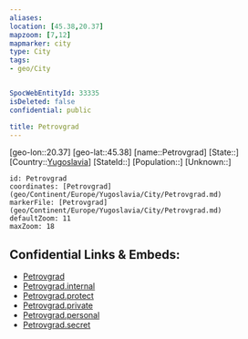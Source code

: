 ```yaml
---
aliases: 
location: [45.38,20.37]
mapzoom: [7,12] 
mapmarker: city 
type: City
tags:
- geo/City


SpocWebEntityId: 33335
isDeleted: false
confidential: public

title: Petrovgrad
---
```

[geo-lon::20.37]
[geo-lat::45.38]
[name::Petrovgrad]
[State::]
[Country::[Yugoslavia](geo/Continent/Europe/Yugoslavia.md)]
[StateId::]
[Population::]
[Unknown::]


```leaflet
id: Petrovgrad
coordinates: [Petrovgrad](geo/Continent/Europe/Yugoslavia/City/Petrovgrad.md)
markerFile: [Petrovgrad](geo/Continent/Europe/Yugoslavia/City/Petrovgrad.md)
defaultZoom: 11 
maxZoom: 18
```


## Confidential Links & Embeds: 
- [Petrovgrad](../../../../../../_public/geo/Continent/Europe/Yugoslavia/City/Petrovgrad.md) 
- [Petrovgrad.internal](../../../../../../_internal/geo/Continent/Europe/Yugoslavia/City/Petrovgrad.internal.md) 
- [Petrovgrad.protect](../../../../../../_protect/geo/Continent/Europe/Yugoslavia/City/Petrovgrad.protect.md) 
- [Petrovgrad.private](../../../../../../_private/geo/Continent/Europe/Yugoslavia/City/Petrovgrad.private.md) 
- [Petrovgrad.personal](../../../../../../_personal/geo/Continent/Europe/Yugoslavia/City/Petrovgrad.personal.md) 
- [Petrovgrad.secret](../../../../../../_secret/geo/Continent/Europe/Yugoslavia/City/Petrovgrad.secret.md) 
